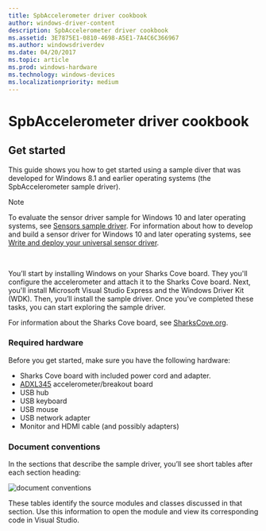 ```yaml
---
title: SpbAccelerometer driver cookbook
author: windows-driver-content
description: SpbAccelerometer driver cookbook
ms.assetid: 3E7875E1-0810-4698-A5E1-7A4C6C366967
ms.author: windowsdriverdev
ms.date: 04/20/2017
ms.topic: article
ms.prod: windows-hardware
ms.technology: windows-devices
ms.localizationpriority: medium
---
```


# SpbAccelerometer driver cookbook


## Get started


This guide shows you how to get started using a sample diver that was developed for Windows 8.1 and earlier operating systems (the SpbAccelerometer sample driver).

>[!NOTE]
> To evaluate the sensor driver sample for Windows 10 and later operating systems, see [Sensors sample driver](https://github.com/Microsoft/Windows-driver-samples/tree/master/sensors). For information about how to develop and build a sensor driver for Windows 10 and later operating systems, see [Write and deploy your universal sensor driver](write-and-deploy-your-universal-sensor-driver.md).

 

You’ll start by installing Windows on your Sharks Cove board. They you'll configure the accelerometer and attach it to the Sharks Cove board. Next, you'll install Microsoft Visual Studio Express and the Windows Driver Kit (WDK). Then, you’ll install the sample driver. Once you’ve completed these tasks, you can start exploring the sample driver.

For information about the Sharks Cove board, see [SharksCove.org](http://go.microsoft.com/fwlink/p/?linkid=403167).

### Required hardware

Before you get started, make sure you have the following hardware:

-   Sharks Cove board with included power cord and adapter.
-   [ADXL345](http://go.microsoft.com/fwlink/p/?linkid=401463) accelerometer/breakout board
-   USB hub
-   USB keyboard
-   USB mouse
-   USB network adapter
-   Monitor and HDMI cable (and possibly adapters)

### Document conventions

In the sections that describe the sample driver, you’ll see short tables after each section heading:

![document conventions](images/document-conventions.png)

These tables identify the source modules and classes discussed in that section. Use this information to open the module and view its corresponding code in Visual Studio.

 

 




